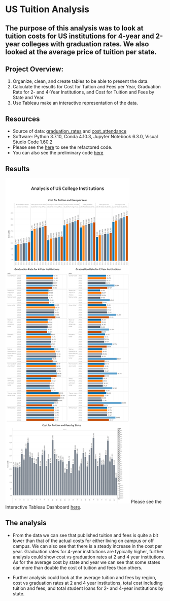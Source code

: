 # US Tuition Analysis

## The purpose of this analysis was to look at tuition costs for US institutions for 4-year and 2-year colleges with graduation rates. We also looked at the average price of tuition per state. 

## Project Overview:
1. Organize, clean, and create tables to be able to present the data. 
2. Calculate the results for Cost for Tuition and Fees per Year, Graduation Rate for 2- and 4-Year Institutions, and Cost for Tuition and Fees by State and Year.  
3. Use Tableau make an interactive representation of the data.

## Resources
- Source of data: [graduation_rates](https://github.com/mthalken/Tuition_Analysis/blob/main/Resources/grad-rates.csv) and [cost_attendance](https://github.com/mthalken/Tuition_Analysis/blob/main/Resources/cost-attendance.csv)
- Software: Python 3.7.10, Conda 4.10.3, Jupyter Notebook 6.3.0, Visual Studio Code 1.60.2
- Please see the [here](https://github.com/mthalken/Tuition_Analysis/blob/main/Refactored_Cleaning_Code.ipynb) to see the refactored code.
- You can also see the preliminary code [here](https://github.com/mthalken/Tuition_Analysis/blob/main/cleaning_csv's.ipynb)

## Results 

![png](https://github.com/mthalken/Tuition_Analysis/blob/main/Resources/Images/Dashboard%201.png)
Please see the Interactive Tableau Dashboard [here](https://public.tableau.com/views/TuitionAnalysis_16382348800880/Dashboard1?:language=en-US&publish=yes&:display_count=n&:origin=viz_share_link).


## The analysis
- From the data we can see that published tuition and fees is quite a bit lower than that of the actual costs for either living on campus or off campus. We can also see that there is a steady increase in the cost per year. Graduation rates for 4-year institutions are typically higher, further analysis could show cost vs graduation rates at 2 and 4 year institutions. As for the average cost by state and year we can see that some states can more than double the cost of tuition and fees than others. 

- Further analysis could look at the average tuition and fees by region, cost vs graduation rates at 2 and 4 year institutions, total cost including tuition and fees, and total student loans for 2- and 4-year institutions by state. 



